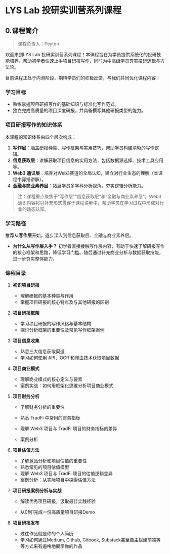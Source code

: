 # LYS Lab 投研实训营系列课程

## 0.课程简介

> 课程负责人：Peyton

欢迎来到LYS Lab 投研实训营系列课程！本课程旨在为学员提供系统化的投研技能培养，帮助初学者快速上手项目研报写作，同时为中高级学员夯实投研逻辑与方法论。

目前课程正处于内测阶段，期待学员们的积极反馈，与我们共同优化课程内容！

### 学习目标

- 熟练掌握项目研报写作的基础知识与标准化写作范式。
- 独立完成高质量的项目深度研报，并具备撰写其他研报类型的能力。

### 项目研报写作的知识体系

本课程的知识体系由四个层次构成：

1. **写作层**：涵盖研报种类、写作框架与实用技巧，帮助学员构建清晰的写作逻辑。
2. **信息获取层**：讲解获取项目信息的实用方法，包括数据源选择、技术工具应用等。
3. **Web3 通识层**：培养对Web3赛道的全局认知，建立对行业生态的理解（本课程中穿插讲解）。
4. **金融与商业素养层**：拓展学员多学科分析视角，夯实逻辑分析能力。

> 注：课程重点聚焦于“写作层”“信息获取层”和“金融与商业素养层”。Web3 通识内容将以补充形式贯穿于课程讲解中，帮助学员在学习过程中形成对行业的动态认知。

### 学习路径

推荐从**写作层**开始，逐步深入到信息获取层、金融与商业素养层。

- **为什么从写作层入手？**
  初学者直接接触写作层内容，有助于快速了解研报写作的核心框架和思路，降低学习门槛。随后通过补充商业分析与数据获取技能，进一步夯实整体能力。

### 课程目录

1. **初识项目研报**

   - 理解研报的基本种类与作用
   - 掌握项目研报的核心特点及与其他研报的区别

2. **项目研报框架**
   - 学习项目研报的写作风格与基本结构
   - 探讨分析框架的重要性及常见写作框架案例

3. **项目信息收集**

   - 熟悉三大信息获取渠道
   - 学习如何使用 API、OCR 和爬虫技术获取项目数据

4. **项目商业模式**

   - 理解商业模式的核心定义与要素
   - 案例实战：如何用框架化思维分析项目商业模式

5. **项目财务分析**
   - 了解财务分析的重要性

   - 熟悉 TradFi 中常用的财务指标

   - 理解 Web3 项目与 TradFi 项目的财务指标的差异

   - 案例分析

6. **项目估值方法**
   - 了解竞品分析和项目估值的重要性
   - 熟悉常见的项目估值模型
   - 理解 Web3 项目与 TradFi 项目的估值逻辑差异
   - 案例分析：从实际项目中探索估值方法

7. **项目研报案例分析与实战**
   - 解读优秀项目研报，汲取最佳实践经验

   - 从0到1完成一份高质量项目研报Demo

8. **项目研报发布**
   - 过往作品就是你的个人简历
   - 学习如何通过Medium, Github, Gitbook, Substack甚至自主搭建前端等等方式来有逼格地展示你的作品